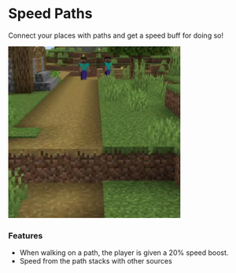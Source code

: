 # Speed Paths<!--$headerTitle--><!--$pmc:delete-->

Connect your places with paths and get a speed buff for doing so!<!--$pmc:headerSize-->

<img src="images/speed_paths.webp" alt="Two players running, one going faster due to a speed boost from the path." height="350"/> <!--$localAssetToURL--> <!--$modrinth:replaceWithVideo--> <!--$pmc:delete-->

### Features
- When walking on a path, the player is given a 20% speed boost.
- Speed from the path stacks with other sources
